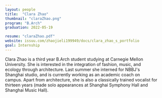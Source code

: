```yaml
---
layout: people
title:  "Clara Zhao"
thumbnail: "claraZhao.png"
program: "B.Arch"
graduation: 2022-05-19

resume: "claraZhao.pdf"
website: issuu.com/zhaojieli199949/docs/clara_zhao_s_portfolio 
goal: Internship
---
```


Clara Zhao is a third year B.Arch student studying at Carnegie Mellon University. She is interested in the integration of fashion, music, and ecology through architecture. Last summer she interned for NBBJ's Shanghai studio, and is currently working as an academic coach on campus. Apart from architecture, she is also a classically trained vocalist for thirteen years (made solo appearances at Shanghai Symphony Hall and Shanghai Music Hall).
